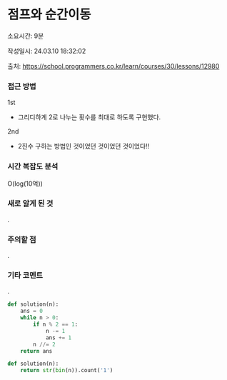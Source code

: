 # 점프와 순간이동

소요시간: 9분

작성일시: 24.03.10 18:32:02

출처: https://school.programmers.co.kr/learn/courses/30/lessons/12980

### 접근 방법
1st
- 그리디하게 2로 나누는 횟수를 최대로 하도록 구현했다.

2nd
- 2진수 구하는 방법인 것이었던 것이었던 것이었다!!

### 시간 복잡도 분석
O(log(10억))

### 새로 알게 된 것
.

### 주의할 점
.

### 기타 코멘트
.

```python
def solution(n):
    ans = 0
    while n > 0:
        if n % 2 == 1:
            n -= 1
            ans += 1
        n //= 2
    return ans
```
```python
def solution(n):
    return str(bin(n)).count('1')
```
